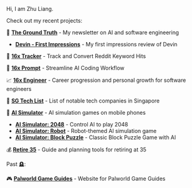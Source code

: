 Hi, I am Zhu Liang.

Check out my recent projects:

📰 **[The Ground Truth](https://thegroundtruth.substack.com/)** - My newsletter on AI and software engineering

- **[Devin - First Impressions](https://thegroundtruth.substack.com/p/devin-first-impressions)** - My first impressions review of Devin

🎯 **[16x Tracker](https://tracker.16x.engineer/)** - Track and Convert Reddit Keyword Hits

📝 **[16x Prompt](https://prompt.16x.engineer/)** - Streamline AI Coding Workflow

📈 **[16x Engineer](https://16x.engineer/)** - Career progression and personal growth for software engineers

📒 **[SG Tech List](https://paradite.github.io/sg-tech-list/)** - List of notable tech companies in Singapore

🤖 **[AI Simulator](https://ai-simulator.com/)** - AI simulation games on mobile phones
- **[AI Simulator: 2048](https://ai-simulator.com/2048/)** - Control AI to play 2048
- **[AI Simulator: Robot](https://ai-simulator.com/robot/)** - Robot-themed AI simulation game
- **[AI Simulator: Block Puzzle](https://ai-simulator.com/block/)** - Classic Block Puzzle Game with AI

💰 **[Retire 35](https://retire35.com/)** - Guide and planning tools for retiring at 35

Past 🪦:

🎮 **[Palworld Game Guides](https://palworld.paradite.com/)** - Website for Palworld Game Guides
